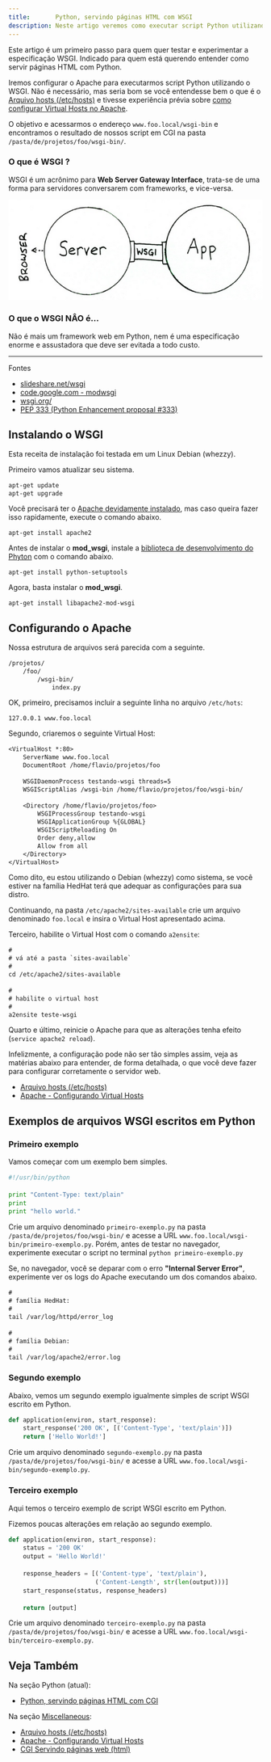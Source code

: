 ```yaml
---
title:       Python, servindo páginas HTML com WSGI
description: Neste artigo veremos como executar script Python utilizando o WSGI.
---
```


Este artigo é um primeiro passo para quem quer testar e experimentar a especificação WSGI. Indicado para quem está querendo
entender como servir páginas HTML com Python. 

Iremos configurar o Apache para executarmos script Python utilizando o WSGI. Não é necessário, mas seria bom se você 
entendesse bem o que é o [Arquivo hosts (/etc/hosts)](/misc/arquivo-hosts/) e tivesse experiência prévia sobre 
[como configurar Virtual Hosts no Apache](/misc/apache-virtual-host/).

O objetivo e acessarmos o endereço `www.foo.local/wsgi-bin` e  encontramos o resultado de nossos script em CGI na pasta
`/pasta/de/projetos/foo/wsgi-bin/`.


### O que é WSGI ?

WSGI é um acrônimo para __Web Server Gateway Interface__, trata-se de uma forma para servidores conversarem com frameworks,
e vice-versa.

!["wsgi"](diagrama-wsgi-servidor.png "wsgi")

### O que o WSGI NÂO é...

Não é mais um framework web em Python, nem é uma especificação enorme e assustadora que deve ser evitada a todo custo.

<hr>
Fontes

- [slideshare.net/wsgi](http://www.slideshare.net/hdiogenes/wsgi-a-resposta-para-a-questo-definitiva-sobre-python-a-web-e-tudo-mais-368429 "link-externo")
- [code.google.com - modwsgi](https://code.google.com/p/modwsgi/ "link-externo")
- [wsgi.org/](http://wsgi.readthedocs.org/en/latest/ "link-externo")
- [PEP 333 (Python Enhancement proposal #333)](https://www.python.org/dev/peps/pep-0333/ "link-externo")



Instalando  o WSGI
---

Esta receita de instalação foi testada em um Linux Debian (whezzy).

Primeiro vamos atualizar seu sistema.

    apt-get update
    apt-get upgrade

Você precisará ter o [Apache devidamente instalado](/linux/cookbook/apache-via-yum-apt-get/), mas caso queira fazer isso 
rapidamente, execute o comando abaixo.

    apt-get install apache2

Antes de instalar o __mod_wsgi__, instale a [biblioteca de desenvolvimento do Phyton](https://pythonhosted.org/setuptools/ "link-externo")
com o comando abaixo.

    apt-get install python-setuptools

Agora, basta instalar o __mod_wsgi__.

    apt-get install libapache2-mod-wsgi



Configurando o Apache
---

Nossa estrutura de arquivos será parecida com a seguinte.

    /projetos/
        /foo/
            /wsgi-bin/
                index.py

OK, primeiro, precisamos incluir a seguinte linha no arquivo `/etc/hots`:

    127.0.0.1 www.foo.local

Segundo, criaremos o seguinte Virtual Host:

```linux-config
<VirtualHost *:80>
    ServerName www.foo.local
    DocumentRoot /home/flavio/projetos/foo

    WSGIDaemonProcess testando-wsgi threads=5
    WSGIScriptAlias /wsgi-bin /home/flavio/projetos/foo/wsgi-bin/

    <Directory /home/flavio/projetos/foo>
        WSGIProcessGroup testando-wsgi
        WSGIApplicationGroup %{GLOBAL}
        WSGIScriptReloading On
        Order deny,allow
        Allow from all
    </Directory>
</VirtualHost>

```

Como dito, eu estou utilizando o Debian (whezzy) como sistema, se você estiver na família HedHat terá que adequar as 
configurações para sua distro.

Continuando, na pasta `/etc/apache2/sites-available` crie um arquivo denominado `foo.local` e insira o Virtual Host 
apresentado acima.

Terceiro, habilite o Virtual Host com o comando `a2ensite`:

```linux-config
#
# vá até a pasta `sites-available`
#
cd /etc/apache2/sites-available

#
# habilite o virtual host
#
a2ensite teste-wsgi
```
   
Quarto e último, reinicie o Apache para que as alterações tenha efeito (`service apache2 reload`).

Infelizmente, a configuração pode não ser tão simples assim, veja as matérias abaixo para entender, de forma detalhada,
o que você deve fazer para configurar corretamente o servidor web.

- [Arquivo hosts (/etc/hosts)](/misc/arquivo-hosts/)
- [Apache - Configurando Virtual Hosts](/misc/apache-virtual-host/)





Exemplos de arquivos WSGI escritos em Python
---

### Primeiro exemplo


Vamos começar com um exemplo bem simples.

```python
#!/usr/bin/python

print "Content-Type: text/plain"
print
print "hello world."
```

Crie um arquivo denominado `primeiro-exemplo.py` na pasta `/pasta/de/projetos/foo/wsgi-bin/` e acesse a URL 
`www.foo.local/wsgi-bin/primeiro-exemplo.py`. Porém, antes de testar no navegador, experimente executar o script no 
terminal `python primeiro-exemplo.py`

Se, no navegador, você se deparar com o erro __"Internal Server Error"__, experimente ver os logs do Apache executando
um dos comandos abaixo.

```linux-config
#
# família HedHat:
#
tail /var/log/httpd/error_log

#
# família Debian:
#
tail /var/log/apache2/error.log
```


### Segundo exemplo

Abaixo, vemos um segundo exemplo igualmente simples de script WSGI escrito em Python.

```python
def application(environ, start_response):
    start_response('200 OK', [('Content-Type', 'text/plain')])
    return ['Hello World!']
```

Crie um arquivo denominado `segundo-exemplo.py` na pasta `/pasta/de/projetos/foo/wsgi-bin/` e acesse a URL 
`www.foo.local/wsgi-bin/segundo-exemplo.py`.


### Terceiro exemplo

Aqui temos o terceiro exemplo de script WSGI escrito em Python.

Fizemos poucas alterações em relação ao segundo exemplo.

```python
def application(environ, start_response):
    status = '200 OK'
    output = 'Hello World!'

    response_headers = [('Content-type', 'text/plain'),
                        ('Content-Length', str(len(output)))]
    start_response(status, response_headers)

    return [output]
```

Crie um arquivo denominado `terceiro-exemplo.py` na pasta `/pasta/de/projetos/foo/wsgi-bin/` e acesse a URL 
`www.foo.local/wsgi-bin/terceiro-exemplo.py`.




Veja Também
---

Na seção Python (atual):

- [Python, servindo páginas HTML com CGI](/python/servindo-paginas-html-com-cgi/)

Na seção [Miscellaneous](/misc/):

- [Arquivo hosts (/etc/hosts)](/misc/arquivo-hosts/)
- [Apache - Configurando Virtual Hosts](/misc/apache-virtual-host/)
- [CGI Servindo páginas web (html)](/misc/cgi-common-gateway-interface/)
